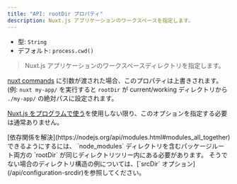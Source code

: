 ```yaml
---
title: "API: rootDir プロパティ"
description: Nuxt.js アプリケーションのワークスペースを指定します。
---
```


- 型: `String`
- デフォルト: `process.cwd()`

> Nuxt.js アプリケーションのワークスペースディレクトリを指定します。

[nuxt commands](/guide/commands) に引数が渡された場合、このプロパティは上書きされます。(例: `nuxt my-app/` を実行すると `rootDir` が current/working ディレクトリから `./my-app/` の絶対パスに設定されます。

[Nuxt.js をプログラムで使う](/api/nuxt)を使用しない限り、このオプションを指定する必要は通常ありません。

<div class="Alert Alert--blue">
[依存関係を解決](https://nodejs.org/api/modules.html#modules_all_together)できるようにするには、 `node_modules` ディレクトリを含むパッケージルート両方の `rootDir` が同じディレクトリツリー内にある必要があります。
そうでない場合のディレクトリ構造の例については、[`srcDir` オプション](/api/configuration-srcdir)を参照してください。
</div>
